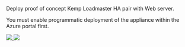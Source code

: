 Deploy proof of concept Kemp Loadmaster HA pair with Web server.

You must enable programmatic deployment of the appliance within the Azure portal first.

<a href="https://portal.azure.com/#create/Microsoft.Template/uri/https%3A%2F%2Fraw.githubusercontent.com%2FMerlus%2Fazure-arm-templates%2Fmaster%2Fkemp-loadbalancer-poca%2Fazuredeploy.json" target="_blank">
    <img src="http://azuredeploy.net/deploybutton.png"/>
</a>
<a href="http://armviz.io/#/?load=https%3A%2F%2Fraw.githubusercontent.com%2FMerlus%2Fazure-arm-templates%2Fmaster%2Fkemp-loadbalancer-pofa%2Fazuredeploy.json" target="_blank">
    <img src="http://armviz.io/visualizebutton.png"/>
</a>
